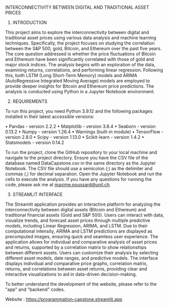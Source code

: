 INTERCONNECTIVITY BETWEEN DIGITAL AND TRADITIONAL ASSET PRICES

1. INTRODUCTION

This project aims to explore the interconnectivity between digital and traditional asset prices using various data
analysis and machine learning techniques. Specifically, the project focuses on studying the correlation between the
S&P 500, gold, Bitcoin, and Ethereum over the past five years. The core question addressed is whether the price
fluctuations of Bitcoin and Ethereum have been significantly correlated with those of gold and major stock indices.
The analysis begins with an exploration of the data, examining returns, correlations, and performing linear
regression. Following this, both LSTM (Long Short-Term Memory) models and ARIMA (AutoRegressive
Integrated Moving Average) models are employed to provide deeper insights for Bitcoin and Ethereum price
predictions. The analysis is conducted using Python in a Jupyter Notebook environment.

2. REQUIREMENTS

To run this project, you need Python 3.9.12 and the following packages installed in their latest accessible versions:

• Pandas - version 2.2.2
• Matplotlib - version 3.8.4
• Seaborn - version 0.13.2
• Numpy - version 1.26.4
• Warnings (built-in module)
• TensorFlow - version 2.8.0
• Scipy - version 1.13.0
• Scikit-learn - version 1.4.2
• Statsmodels - version 0.14.2

To run the project, clone the GitHub repository to your local machine and navigate to the project directory. Ensure
you have the CSV file of the database named DataCapstone.csv in the same directory as the Jupyter Notebook.
The CSV file should use a semicolon (;) as the delimiter and commas (,) for decimal separation. Open the Jupyter
Notebook and run the cells to execute the analysis.
If you have any questions for running the code, please ask me at maxime.poussard@unil.ch.

3. STREAMLIT INTERFACE

The Streamlit application provides an interactive platform for analyzing the interconnectivity between digital assets (Bitcoin and Ethereum) and traditional financial assets (Gold and S&P 500). Users can interact with data, visualize trends, and forecast asset prices through multiple predictive models, including Linear Regression, ARIMA, and LSTM. Due to their computational intensity, ARIMA and LSTM predictions are displayed as precomputed images, ensuring quick and seamless user experience. The application allows for individual and comparative analysis of asset prices and returns, supported by a correlation matrix to show relationships between different assets. Users can customize their analysis by selecting different asset models, date ranges, and predictive models. The interface displays individual and comparative price graphs, correlation matrix, returns, and correlations between asset returns, providing clear and interactive visualizations to aid in data-driven decision-making.

To better understand the development of the website, please refer to the "app" and "backend" codes.

Website : https://programmation-capstone.streamlit.app
